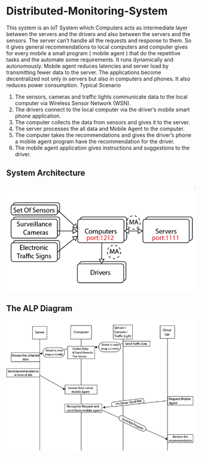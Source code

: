# Distributed-Monitoring-System
 
This system is an IoT System which Computers acts as intermediate layer between the servers and the drivers and also between the servers and the sensors.
The server can’t handle all the requests and response to them. So it gives general recommendations to local computers and computer gives for every mobile a small program ( mobile agent ) that do the repetitive tasks and the automate some requirements. It runs dynamically and autonomously.
Mobile agent reduces latencies and server load by transmitting fewer data to the server. The applications become decentralized not only in servers but also in computers and phones. It also reduces power consumption.
Typical Scenario
1.	The sensors, cameras and traffic lights communicate data to the local computer via Wireless Sensor Network (WSN).
2.	The drivers connect to the local computer via the driver’s mobile smart phone application.
3.	The computer collects the data from sensors and gives it to the server.
4.	The server processes the all data and Mobile Agent to the computer.
5.	The computer takes the recommendations and gives the driver’s phone a mobile agent program have the recommendation for the driver.
6.	The mobile agent application gives instructions and suggestions to the driver.

## System Architecture
![Image](System%20Arch.png)

## The ALP Diagram
![Image](ALP.png)
